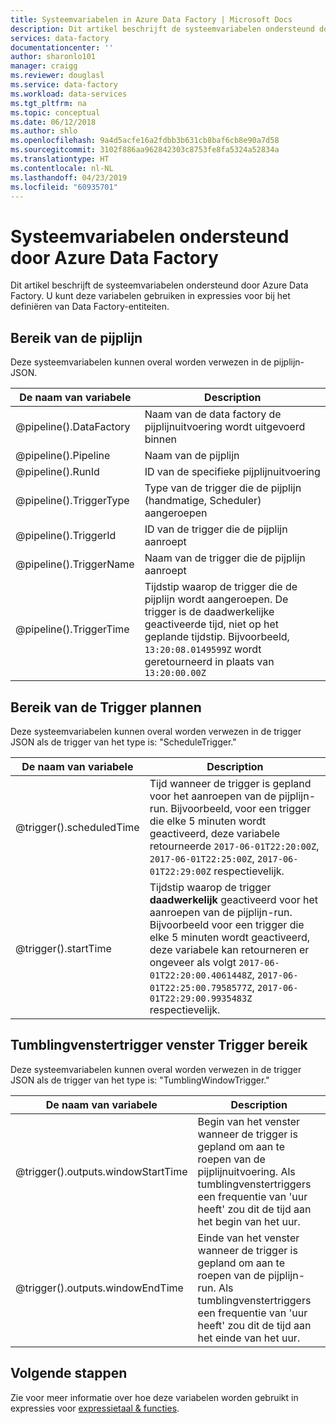 ```yaml
---
title: Systeemvariabelen in Azure Data Factory | Microsoft Docs
description: Dit artikel beschrijft de systeemvariabelen ondersteund door Azure Data Factory. U kunt deze variabelen gebruiken in expressies voor bij het definiëren van Data Factory-entiteiten.
services: data-factory
documentationcenter: ''
author: sharonlo101
manager: craigg
ms.reviewer: douglasl
ms.service: data-factory
ms.workload: data-services
ms.tgt_pltfrm: na
ms.topic: conceptual
ms.date: 06/12/2018
ms.author: shlo
ms.openlocfilehash: 9a4d5acfe16a2fdbb3b631cb8baf6cb8e90a7d58
ms.sourcegitcommit: 3102f886aa962842303c8753fe8fa5324a52834a
ms.translationtype: HT
ms.contentlocale: nl-NL
ms.lasthandoff: 04/23/2019
ms.locfileid: "60935701"
---
```

# <a name="system-variables-supported-by-azure-data-factory"></a>Systeemvariabelen ondersteund door Azure Data Factory
Dit artikel beschrijft de systeemvariabelen ondersteund door Azure Data Factory. U kunt deze variabelen gebruiken in expressies voor bij het definiëren van Data Factory-entiteiten.

## <a name="pipeline-scope"></a>Bereik van de pijplijn
Deze systeemvariabelen kunnen overal worden verwezen in de pijplijn-JSON.

| De naam van variabele | Description |
| --- | --- |
| @pipeline().DataFactory |Naam van de data factory de pijplijnuitvoering wordt uitgevoerd binnen |
| @pipeline().Pipeline |Naam van de pijplijn |
| @pipeline().RunId | ID van de specifieke pijplijnuitvoering |
| @pipeline().TriggerType | Type van de trigger die de pijplijn (handmatige, Scheduler) aangeroepen |
| @pipeline().TriggerId| ID van de trigger die de pijplijn aanroept |
| @pipeline().TriggerName| Naam van de trigger die de pijplijn aanroept |
| @pipeline().TriggerTime| Tijdstip waarop de trigger die de pijplijn wordt aangeroepen. De trigger is de daadwerkelijke geactiveerde tijd, niet op het geplande tijdstip. Bijvoorbeeld, `13:20:08.0149599Z` wordt geretourneerd in plaats van `13:20:00.00Z` |

## <a name="schedule-trigger-scope"></a>Bereik van de Trigger plannen
Deze systeemvariabelen kunnen overal worden verwezen in de trigger JSON als de trigger van het type is: "ScheduleTrigger."

| De naam van variabele | Description |
| --- | --- |
| @trigger().scheduledTime |Tijd wanneer de trigger is gepland voor het aanroepen van de pijplijn-run. Bijvoorbeeld, voor een trigger die elke 5 minuten wordt geactiveerd, deze variabele retourneerde `2017-06-01T22:20:00Z`, `2017-06-01T22:25:00Z`, `2017-06-01T22:29:00Z` respectievelijk.|
| @trigger().startTime |Tijdstip waarop de trigger **daadwerkelijk** geactiveerd voor het aanroepen van de pijplijn-run. Bijvoorbeeld voor een trigger die elke 5 minuten wordt geactiveerd, deze variabele kan retourneren er ongeveer als volgt `2017-06-01T22:20:00.4061448Z`, `2017-06-01T22:25:00.7958577Z`, `2017-06-01T22:29:00.9935483Z` respectievelijk.|

## <a name="tumbling-window-trigger-scope"></a>Tumblingvenstertrigger venster Trigger bereik
Deze systeemvariabelen kunnen overal worden verwezen in de trigger JSON als de trigger van het type is: "TumblingWindowTrigger."

| De naam van variabele | Description |
| --- | --- |
| @trigger().outputs.windowStartTime |Begin van het venster wanneer de trigger is gepland om aan te roepen van de pijplijnuitvoering. Als tumblingvenstertriggers een frequentie van 'uur heeft' zou dit de tijd aan het begin van het uur.|
| @trigger().outputs.windowEndTime |Einde van het venster wanneer de trigger is gepland om aan te roepen van de pijplijn-run. Als tumblingvenstertriggers een frequentie van 'uur heeft' zou dit de tijd aan het einde van het uur.|
## <a name="next-steps"></a>Volgende stappen
Zie voor meer informatie over hoe deze variabelen worden gebruikt in expressies voor [expressietaal & functies](control-flow-expression-language-functions.md).

